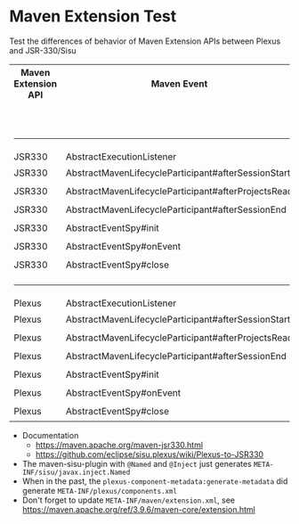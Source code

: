 # Maven Extension Test

Test the differences of behavior of Maven Extension APIs between Plexus and JSR-330/Sisu

<table><tbody>

<tr><th>Maven Extension API</th><th>Maven Event</th><th colspan="4">Extension loading mechanism</th></tr>

<tr><td></td><td></td><td>${maven.home}/lib/ext</td><td>mvn -Dmaven.ext.class.path=</td><td>pom.xml's &lt;extensions&gt;</td><td>.mvn/extensions.xml</td></tr>

<tr><td colspan="6"><hr/></td></tr>

<tr><td>JSR330</td><td>AbstractExecutionListener</td><td> 🔴 </td><td> 🔴 </td><td> 🔴 </td><td> 🔴 </td></tr>

<tr><td>JSR330</td><td>AbstractMavenLifecycleParticipant#afterSessionStart</td><td> 🟢 </td><td> 🟢 </td><td> 🔴 </td><td> 🟢 </td></tr>

<tr><td>JSR330</td><td>AbstractMavenLifecycleParticipant#afterProjectsRead</td><td> 🟢 </td><td> 🟢 </td><td> 🟢 </td><td> 🟢 </td></tr>

<tr><td>JSR330</td><td>AbstractMavenLifecycleParticipant#afterSessionEnd</td><td> 🟢 </td><td> 🟢 </td><td> 🟢 </td><td> 🟢 </td></tr>

<tr><td>JSR330</td><td>AbstractEventSpy#init</td><td> 🟢 </td><td> 🟢 </td><td> 🔴 </td><td> 🟢 </td></tr>

<tr><td>JSR330</td><td>AbstractEventSpy#onEvent</td><td> 🟢 </td><td> 🟢 </td><td> 🔴 </td><td> 🟢 </td></tr>

<tr><td>JSR330</td><td>AbstractEventSpy#close</td><td> 🟢 </td><td> 🟢 </td><td> 🔴 </td><td> 🟢 </td></tr>

<tr><td colspan="6"><hr/></td></tr>

<tr><td>Plexus</td><td>AbstractExecutionListener</td><td> 🔴 </td><td> 🔴 </td><td> 🔴 </td><td> 🔴 </td></tr>

<tr><td>Plexus</td><td>AbstractMavenLifecycleParticipant#afterSessionStart</td><td> 🟢 </td><td>  🟢  </td><td> 🔴 </td><td> 🟢 </td></tr>

<tr><td>Plexus</td><td>AbstractMavenLifecycleParticipant#afterProjectsRead</td><td> 🟢 </td><td>  🟢  </td><td> 🟢 </td><td> 🟢 </td></tr>

<tr><td>Plexus</td><td>AbstractMavenLifecycleParticipant#afterSessionEnd</td><td> 🟢 </td><td>  🟢  </td><td> 🟢 </td><td> 🟢 </td></tr>

<tr><td>Plexus</td><td>AbstractEventSpy#init</td><td> 🟢 </td><td>  🟢 </td><td> 🔴 </td><td>  🟢 </td></tr>

<tr><td>Plexus</td><td>AbstractEventSpy#onEvent</td><td> 🟢 </td><td>  🟢 </td><td> 🔴 </td><td>  🟢 </td></tr>

<tr><td>Plexus</td><td>AbstractEventSpy#close</td><td> 🟢 </td><td>  🟢 </td><td> 🔴 </td><td>  🟢 </td></tr>

</tbody></table>


* Documentation
    * https://maven.apache.org/maven-jsr330.html
    * https://github.com/eclipse/sisu.plexus/wiki/Plexus-to-JSR330
* The maven-sisu-plugin with `@Named` and `@Inject` just generates `META-INF/sisu/javax.inject.Named`
* When in the past, the `plexus-component-metadata:generate-metadata` did generate `META-INF/plexus/components.xml`
* Don't forget to update `META-INF/maven/extension.xml`, see https://maven.apache.org/ref/3.9.6/maven-core/extension.html

